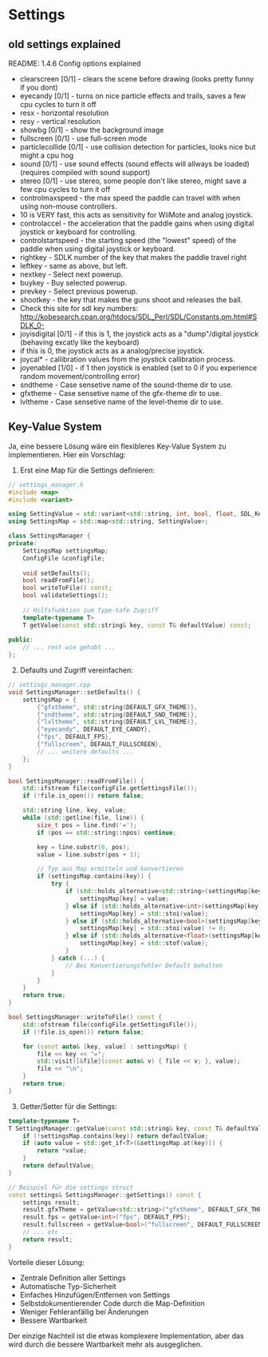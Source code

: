 # Settings

## old settings explained

README: 1.4.6 Config options explained

- clearscreen [0/1] - clears the scene before drawing (looks pretty funny if you dont)
- eyecandy [0/1] - turns on nice particle effects and trails, saves a few cpu cycles to turn it off
- resx - horizontal resolution
- resy - vertical resolution
- showbg [0/1] - show the background image
- fullscreen [0/1] - use full-screen mode
- particlecollide [0/1] - use collision detection for particles, looks nice but might a cpu hog
- sound [0/1] - use sound effects (sound effects will allways be loaded) (requires compiled with sound support)
- stereo [0/1] - use stereo, some people don't like stereo, might save a few cpu cycles to turn it off
- controlmaxspeed - the max speed the paddle can travel with when using non-mouse controllers.
- 10 is VERY fast, this acts as sensitivity for WiiMote and analog joystick.
- controlaccel - the acceleration that the paddle gains when using digital joystick or keyboard for controlling.
- controlstartspeed - the starting speed (the "lowest" speed) of the paddle when using digital joystick or keyboard.
- rightkey - SDLK number of the key that makes the paddle travel right
- leftkey - same as above, but left.
- nextkey - Select next powerup.
- buykey - Buy selected powerup.
- prevkey - Select previous powerup.
- shootkey - the key that makes the guns shoot and releases the ball.
- Check this site for sdl key numbers: http://kobesearch.cpan.org/htdocs/SDL_Perl/SDL/Constants.pm.html#SDLK_0-
- joyisdigital [0/1] - if this is 1, the joystick acts as a "dump"/digital joystick (behaving excatly like the keyboard)
- if this is 0, the joystick acts as a analog/precise joystick.
- joycal* - callibration values from the joystick callibration process.
- joyenabled [1/0] - if 1 then joystick is enabled (set to 0 if you experience random movement/controlling error)
- sndtheme - Case sensetive name of the sound-theme dir to use.
- gfxtheme - Case sensetive name of the gfx-theme dir to use.
- lvltheme - Case sensetive name of the level-theme dir to use.

## Key-Value System

Ja, eine bessere Lösung wäre ein flexibleres Key-Value System zu implementieren. Hier ein Vorschlag:

1. Erst eine Map für die Settings definieren:

```c++
// settings_manager.h
#include <map>
#include <variant>

using SettingValue = std::variant<std::string, int, bool, float, SDL_Keycode>;
using SettingsMap = std::map<std::string, SettingValue>;

class SettingsManager {
private:
    SettingsMap settingsMap;
    ConfigFile &configFile;
    
    void setDefaults();
    bool readFromFile();
    bool writeToFile() const;
    bool validateSettings();
    
    // Hilfsfunktion zum Type-Safe Zugriff
    template<typename T>
    T getValue(const std::string& key, const T& defaultValue) const;
    
public:
    // ... rest wie gehabt ...
};
```

2. Defaults und Zugriff vereinfachen:

```c++
// settings_manager.cpp
void SettingsManager::setDefaults() {
    settingsMap = {
        {"gfxtheme", std::string(DEFAULT_GFX_THEME)},
        {"sndtheme", std::string(DEFAULT_SND_THEME)},
        {"lvltheme", std::string(DEFAULT_LVL_THEME)},
        {"eyecandy", DEFAULT_EYE_CANDY},
        {"fps", DEFAULT_FPS},
        {"fullscreen", DEFAULT_FULLSCREEN},
        // ... weitere defaults ...
    };
}

bool SettingsManager::readFromFile() {
    std::ifstream file(configFile.getSettingsFile());
    if (!file.is_open()) return false;

    std::string line, key, value;
    while (std::getline(file, line)) {
        size_t pos = line.find('=');
        if (pos == std::string::npos) continue;

        key = line.substr(0, pos);
        value = line.substr(pos + 1);

        // Typ aus Map ermitteln und konvertieren
        if (settingsMap.contains(key)) {
            try {
                if (std::holds_alternative<std::string>(settingsMap[key])) {
                    settingsMap[key] = value;
                } else if (std::holds_alternative<int>(settingsMap[key])) {
                    settingsMap[key] = std::stoi(value);
                } else if (std::holds_alternative<bool>(settingsMap[key])) {
                    settingsMap[key] = std::stoi(value) != 0;
                } else if (std::holds_alternative<float>(settingsMap[key])) {
                    settingsMap[key] = std::stof(value);
                }
            } catch (...) {
                // Bei Konvertierungsfehler Default behalten
            }
        }
    }
    return true;
}

bool SettingsManager::writeToFile() const {
    std::ofstream file(configFile.getSettingsFile());
    if (!file.is_open()) return false;

    for (const auto& [key, value] : settingsMap) {
        file << key << "=";
        std::visit([&file](const auto& v) { file << v; }, value);
        file << "\n";
    }
    return true;
}
```

3. Getter/Setter für die Settings:

```c++
template<typename T>
T SettingsManager::getValue(const std::string& key, const T& defaultValue) const {
    if (!settingsMap.contains(key)) return defaultValue;
    if (auto value = std::get_if<T>(&settingsMap.at(key))) {
        return *value;
    }
    return defaultValue;
}

// Beispiel für die settings struct
const settings& SettingsManager::getSettings() const {
    settings result;
    result.gfxTheme = getValue<std::string>("gfxtheme", DEFAULT_GFX_THEME);
    result.fps = getValue<int>("fps", DEFAULT_FPS);
    result.fullscreen = getValue<bool>("fullscreen", DEFAULT_FULLSCREEN);
    // ... etc ...
    return result;
}
```

Vorteile dieser Lösung:
- Zentrale Definition aller Settings
- Automatische Typ-Sicherheit
- Einfaches Hinzufügen/Entfernen von Settings
- Selbstdokumentierender Code durch die Map-Definition
- Weniger Fehleranfällig bei Änderungen
- Bessere Wartbarkeit

Der einzige Nachteil ist die etwas komplexere Implementation, aber das wird durch die bessere Wartbarkeit mehr als ausgeglichen.
